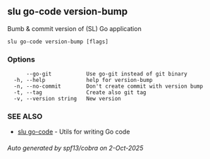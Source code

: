 ## slu go-code version-bump

Bumb & commit version of (SL) Go application

```
slu go-code version-bump [flags]
```

### Options

```
      --go-git           Use go-git instead of git binary
  -h, --help             help for version-bump
  -n, --no-commit        Don't create commit with version bump
  -t, --tag              Create also git tag
  -v, --version string   New version
```

### SEE ALSO

* [slu go-code](slu_go-code.md)	 - Utils for writing Go code

###### Auto generated by spf13/cobra on 2-Oct-2025
